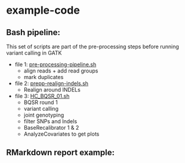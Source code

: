 # example-code

## Bash pipeline:

This set of scripts are  part of the pre-processing steps before running variant calling in GATK

* file 1:  [pre-processing-pipeline.sh](example-code/pre-processing-pipeline.sh)
    + align reads + add read groups
    + mark duplicates
* file 2:  [prepp-realign-indels.sh](example-code/prepp-realign-indels.sh)
    + Realign around INDELs
* file 3:  [HC_BQSR_01.sh](example-code/HC_BQSR_01.sh)
    + BQSR round 1
    + variant calling
    + joint genotyping
    + filter SNPs and Indels
    + BaseRecalibrator 1 & 2
    + AnalyzeCovariates to get plots


## RMarkdown report example:


